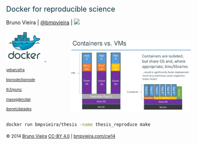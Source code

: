 
<span style="font-size:1.4em; font-weigth: 400; color: #073642;">Docker for reproducible science</span>


Bruno Vieira | <i class="fa fa-twitter"></i> <a href="//twitter.com/bmpvieira" target="_blank">@bmpvieira</a> | <img style="width: 20%;" src="img/Queen_Mary,_University_of_London_logo.svg" />


<a target="_blank" href="http://docker.io"><img style="width: 20%;" alt="docker" src="img/docker.png" /></a>
<a target="_blank" href="http://www.slideshare.net/dotCloud/docker-intro-november"><img style="padding-top: 5%; float: right; width: 65%;" alt="docker" src="img/docker-vm.png" />&nbsp;</a>

<p style="line-height: .8em">
<i style="font-size: .7em; vertical-align: middle;" class="fa fa-github-alt"></i><a href="http://github.com/yeban/afra"><span style="font-size: .7em; line-height: .7em;"> yeban/afra</span></a>
</p>

<p style="line-height: .8em">
<i style="font-size: .7em; vertical-align: middle;" class="fa fa-github-alt"></i><a href="http://github.com/bionode/bionode"><span style="font-size: .7em; line-height: .7em;"> bionode/bionode</span></a>
</p>

<p style="line-height: .8em">
<i style="font-size: .7em; vertical-align: middle;" class="fa fa-github-alt"></i><a href="http://github.com/lh3/psmc"><span style="font-size: .7em; line-height: .7em;" >  lh3/psmc</span></a>
</p>

<p style="line-height: .8em">
<i style="font-size: .7em; vertical-align: middle;" class="fa fa-github-alt"></i><a href="http://github.com/maxogden/dat"><span style="font-size: .7em; line-height: .7em;" >  maxogden/dat</span></a>
</p>

<p style="line-height: .8em">
<i style="font-size: .7em; vertical-align: middle;" class="fa fa-github-alt"></i><a href="http://github.com/jbenet/datadex"><span style="font-size: .7em; line-height: .7em;" >  jbenet/datadex</span></a>
</p>

<div style="clear: both;"></div>

```bash
docker run bmpvieira/thesis -name thesis_reproduce make
```

<small>
© 2014 <a href="//bmpvieira.com" target="_blanl">Bruno Vieira</a> <a href="//creativecommons.org/licenses/by/4.0/deed.en_US" target="_blank">CC-BY 4.0</a> | 
<a href="//bmpvieira.com/cw14" target="_blank">bmpvieira.com/cw14</a>
</small>
